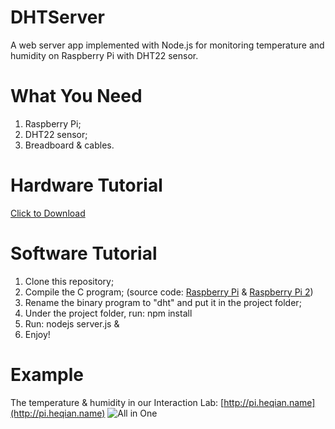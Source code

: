 DHTServer
=========

A web server app implemented with Node.js for monitoring temperature and humidity on Raspberry Pi with DHT22 sensor.


# What You Need
1. Raspberry Pi;
2. DHT22 sensor;
3. Breadboard & cables.

# Hardware Tutorial
[Click to Download](https://learn.adafruit.com/downloads/pdf/dht-humidity-sensing-on-raspberry-pi-with-gdocs-logging.pdf)

# Software Tutorial
1. Clone this repository;
2. Compile the C program; (source code: [Raspberry Pi](https://github.com/adafruit/Adafruit_Python_DHT/tree/master/source/Raspberry_Pi) \& [Raspberry Pi 2](https://github.com/adafruit/Adafruit_Python_DHT/tree/master/source/Raspberry_Pi_2))
3. Rename the binary program to "dht" and put it in the project folder;
4. Under the project folder, run: npm install
5. Run: nodejs server.js &
6. Enjoy!

# Example
The temperature & humidity in our Interaction Lab: [http://pi.heqian.name](http://pi.heqian.name)
![All in One](https://dl.dropboxusercontent.com/u/1660254/DHTServer.jpg)
